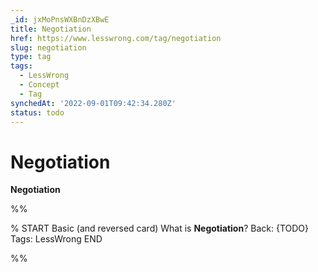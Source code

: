```yaml
---
_id: jxMoPnsWXBnDzXBwE
title: Negotiation
href: https://www.lesswrong.com/tag/negotiation
slug: negotiation
type: tag
tags:
  - LessWrong
  - Concept
  - Tag
synchedAt: '2022-09-01T09:42:34.280Z'
status: todo
---
```


# Negotiation

**Negotiation**


%%

% START
Basic (and reversed card)
What is **Negotiation**?
Back: {TODO}
Tags: LessWrong
END
<!--ID: 1663156987605-->


%%
	
